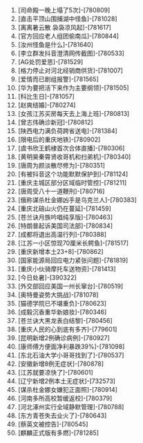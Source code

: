 
1. [司命殿一晚上塌了5次]-[780809]
1. [直击平顶山围捕湖中怪鱼]-[781028]
1. [离离暑云散 袅袅凉风起]-[781617]
1. [官方回应老人组团偷南瓜]-[780844]
1. [汝州怪鱼是什么]-[781640]
1. [李立群发抖音澄清网传截图]-[780533]
1. [AG处罚爱思]-[781529]
1. [格力停止对河北经销商供货]-[781007]
1. [爱情而已剧组报警]-[781565]
1. [华为要把活下来作为主要纲领]-[781505]
1. [科比生日]-[781057]
1. [赵爽结婚]-[780274]
1. [女孩江苏买房每天去上海上班]-[780813]
1. [曾志伟确诊新冠]-[780812]
1. [陕西电力满负荷跨省送电]-[781384]
1. [限电后的重庆地铁]-[780902]
1. [虞书欣王鹤棣首次合体直播]-[780306]
1. [黄明昊秦霄贤收哥机和扫弟机]-[780340]
1. [唐周为颜淡散尽修为]-[780351]
1. [有被抖音这个功能默默保护到]-[781124]
1. [重庆主城区部分区域临时管控]-[781211]
1. [唐周受八十一道鞭刑]-[780716]
1. [俄称谋杀杜金娜凶手是乌克兰人]-[780383]
1. [重庆北碚山火仍在蔓延]-[781459]
1. [苍兰诀月族吟唱纯享版]-[780463]
1. [特朗普起诉美国司法部]-[780834]
1. [成都将退出高温行列]-[780388]
1. [江苏一小区惊现70厘米长鳄鱼]-[781517]
1. [重庆新增本土23+8]-[780862]
1. [国家能源局回应电力紧张问题]-[781819]
1. [重庆小伙骑摩托车送物资]-[781413]
1. [今日处暑]-[390322]
1. [外交部回应美国一州长窜台]-[780519]
1. [奥特曼姿势大挑战]-[781078]
1. [猫德学院已不堪重负]-[780623]
1. [成毅沉香重华新娘妆]-[780346]
1. [苍兰诀大黑龙表白结黎]-[780456]
1. [重庆人民的心到底有多齐]-[779601]
1. [昆明新增2例确诊病例]-[780927]
1. [康师傅方便面净利暴跌39%]-[781098]
1. [东北石油大学小哥哥找到了]-[780537]
1. [安徽新增8例无症状]-[780878]
1. [江苏就要凉快了]-[780601]
1. [辽宁新增2例本土无症状]-[732573]
1. [谋杀杜金娜女嫌犯正面照]-[780914]
1. [河南多所高校暂缓返校]-[780379]
1. [河北涿州实行全域静默管理]-[780788]
1. [东方青苍失去业火了]-[780643]
1. [蔡英文被控告]-[780545]
1. [麒麟正式版有多燃]-[781285]